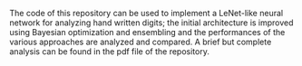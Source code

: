 The code of this repository can be used to implement a LeNet-like neural network for analyzing hand written digits; the initial architecture is improved using Bayesian optimization and ensembling and the performances of the various approaches are analyzed and compared. A brief but complete analysis can be found in the pdf file of the repository.
